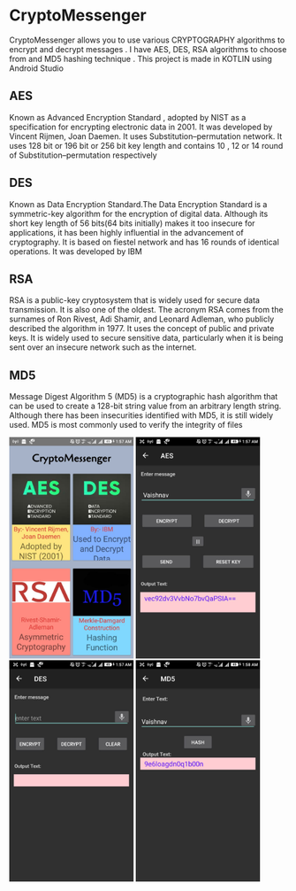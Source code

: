 # CryptoMessenger
CryptoMessenger allows you to use various CRYPTOGRAPHY algorithms to encrypt and decrypt messages . I have AES, DES, RSA algorithms to choose from and MD5 hashing technique . This project is made in KOTLIN using Android Studio

AES
---------------------------------------------------------------------------
Known as Advanced Encryption Standard , adopted by NIST as a specification for encrypting electronic data in 2001.
It was developed by Vincent Rijmen, Joan Daemen.
It uses Substitution–permutation network.
It uses 128 bit or 196 bit or 256 bit key length and contains 10 , 12 or 14 round of Substitution–permutation respectively 

DES
---------------------------------------------------------------------------
Known as Data Encryption Standard.The Data Encryption Standard is a symmetric-key algorithm for the encryption of digital data.
Although its short key length of 56 bits(64 bits initially) makes it too insecure for applications, it has been highly influential in the advancement of cryptography.
It is based on fiestel network and has 16 rounds of identical operations. It was developed by IBM

RSA
---------------------------------------------------------------------------
RSA is a public-key cryptosystem that is widely used for secure data transmission. It is also one of the oldest. 
The acronym RSA comes from the surnames of Ron Rivest, Adi Shamir, and Leonard Adleman, who publicly described the algorithm in 1977. It uses the concept of public and private keys.
It is widely used to secure sensitive data, particularly when it is being sent over an insecure network such as the internet.

MD5
----------------------------------------------------------------------------
Message Digest Algorithm 5 (MD5) is a cryptographic hash algorithm that can be used to create a 128-bit string value from an arbitrary length string.
Although there has been insecurities identified with MD5, it is still widely used. MD5 is most commonly used to verify the integrity of files

<img src="homeScreen.jpeg" height = 400> <img src="AES.jpeg" height = 400><img src="DES.jpeg" height = 400> <img src="Md5.jpeg" height = 400>
